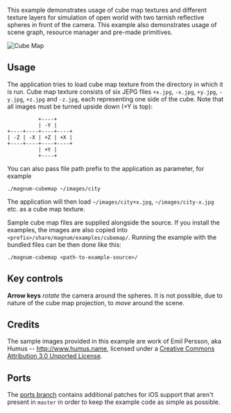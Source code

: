 This example demonstrates usage of cube map textures and different texture
layers for simulation of open world with two tarnish reflective spheres in
front of the camera. This example also demonstrates usage of scene graph,
resource manager and pre-made primitives.

![Cube Map](cubemap.png)

Usage
-----

The application tries to load cube map texture from the directory in which it
is run. Cube map texture consists of six JEPG files `+x.jpg`, `-x.jpg`,
`+y.jpg`, `-y.jpg`, `+z.jpg` and `-z.jpg`, each representing one side of the
cube. Note that all images must be turned upside down (+Y is top):

              +----+
              | -Y |
    +----+----+----+----+
    | -Z | -X | +Z | +X |
    +----+----+----+----+
              | +Y |
              +----+

You can also pass file path prefix to the application as parameter, for
example

    ./magnum-cubemap ~/images/city

The application will then load `~/images/city+x.jpg`, `~/images/city-x.jpg`
etc. as a cube map texture.

Sample cube map files are supplied alongside the source. If you install the
examples, the images are also copied into
`<prefix>/share/magnum/examples/cubemap/`. Running the example with the bundled
files can be then done like this:

    ./magnum-cubemap <path-to-example-source>/

Key controls
------------

**Arrow keys** *rotate* the camera around the spheres. It is not possible, due
to nature of the cube map projection, to *move* around the scene.

Credits
-------

The sample images provided in this example are work of Emil Persson, aka Humus --
http://www.humus.name, licensed under a [Creative Commons Attribution 3.0 Unported License](http://creativecommons.org/licenses/by/3.0/).

Ports
-----

The [ports branch](https://github.com/mosra/magnum-examples/tree/ports/src/cubemap)
contains additional patches for iOS support that aren't present in `master` in
order to keep the example code as simple as possible.
